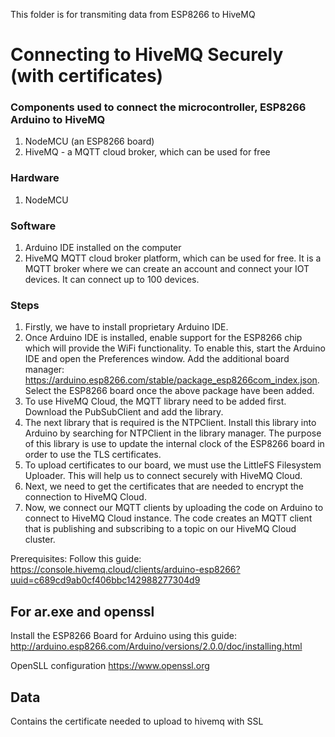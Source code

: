 This folder is for transmiting data from ESP8266 to HiveMQ
# Connecting to HiveMQ Securely (with certificates)
### Components used to connect the microcontroller, ESP8266 Arduino to HiveMQ 
1. NodeMCU (an ESP8266 board)
2. HiveMQ - a MQTT cloud broker, which can be used for free

### Hardware 
1. NodeMCU 

### Software
1. Arduino IDE installed on the computer
2. HiveMQ MQTT cloud broker platform, which can be used for free. It is a MQTT broker where we can create an account and connect your IOT devices. It can connect up to 100 devices.

### Steps
1. Firstly, we have to install proprietary Arduino IDE.
2. Once Arduino IDE is installed, enable support for the ESP8266 chip which will provide the WiFi functionality. To enable this, start the Arduino IDE and open the Preferences window. Add the additional board manager: https://arduino.esp8266.com/stable/package_esp8266com_index.json. Select the ESP8266 board once the above package have been added.
3. To use HiveMQ Cloud, the MQTT library need to be added first. Download the PubSubClient and add the library.
4. The next library that is required is the NTPClient. Install this library into Arduino by searching for NTPClient in the library manager. The purpose of this library is use to update the internal clock of the ESP8266 board in order to use the TLS certificates.
5. To upload certificates to our board, we must use the LittleFS Filesystem Uploader. This will help us to connect securely with HiveMQ Cloud. 
6. Next, we need to get the certificates that are needed to encrypt the connection to HiveMQ Cloud. 
7. Now, we connect our MQTT clients by uploading the code on Arduino to connect to HiveMQ Cloud instance. The code creates an MQTT client that is publishing and subscribing to a topic on our HiveMQ Cloud cluster. 

Prerequisites:
Follow this guide: https://console.hivemq.cloud/clients/arduino-esp8266?uuid=c689cd9ab0cf406bbc142988277304d9



## For ar.exe and openssl
Install the ESP8266 Board for Arduino using this guide: http://arduino.esp8266.com/Arduino/versions/2.0.0/doc/installing.html

OpenSLL configuration https://www.openssl.org

## Data
Contains the certificate needed to upload to hivemq with SSL
